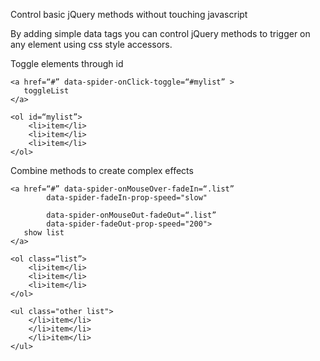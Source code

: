 Control basic jQuery methods without touching javascript

By adding simple data tags you can control jQuery methods to trigger on any element using css style accessors.

Toggle elements through id 
```
<a href=“#” data-spider-onClick-toggle=“#mylist” > 
   toggleList
</a>

<ol id=“mylist”> 
    <li>item</li>
    <li>item</li>
    <li>item</li>
</ol>

```

Combine methods to create complex effects 
```
<a href=“#” data-spider-onMouseOver-fadeIn=“.list”
   	    data-spider-fadeIn-prop-speed="slow" 

   	    data-spider-onMouseOut-fadeOut=“.list”
	    data-spider-fadeOut-prop-speed="200"> 
   show list
</a>

<ol class=“list”> 
    <li>item</li>
    <li>item</li>
    <li>item</li>
</ol>

<ul class="other list">
    </li>item</li>
    </li>item</li>
    </li>item</li>
</ul>

```
